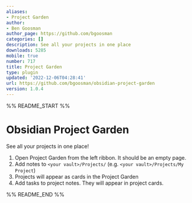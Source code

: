 ```yaml
---
aliases:
- Project Garden
author:
- Ben Goosman
author_page: https://github.com/bgoosman
categories: []
description: See all your projects in one place
downloads: 5285
mobile: true
number: 717
title: Project Garden
type: plugin
updated: '2022-12-06T04:28:41'
url: https://github.com/bgoosman/obsidian-project-garden
version: 1.0.4
---
```


%% README_START %%

# Obsidian Project Garden

See all your projects in one place!

1. Open Project Garden from the left ribbon. It should be an empty page.
2. Add notes to `<your vault>/Projects/` (e.g. `<your vault>/Projects/My Project`)
3. Projects will appear as cards in the Project Garden
4. Add tasks to project notes. They will appear in project cards.

%% README_END %%